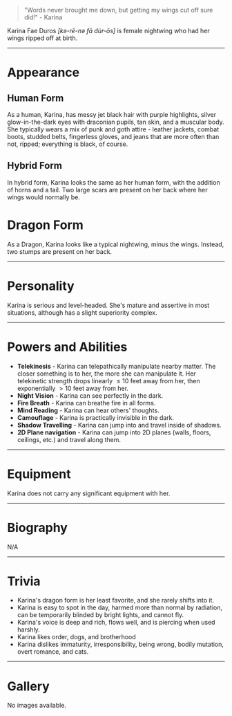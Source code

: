 > "Words never brought me down, but getting my wings cut off sure did!" - Karina


Karina Fae Duros *\[kə-rē-nə fā du̇r-ōs\]* is female nightwing who had her wings ripped off at birth.
***
# Appearance
## Human Form
As a human, Karina, has messy jet black hair with purple highlights, silver glow-in-the-dark eyes with draconian pupils, tan skin, and a muscular body. She typically wears a mix of punk and goth attire - leather jackets, combat boots, studded belts, fingerless gloves, and jeans that are more often than not, ripped; everything is black, of course.

## Hybrid Form
In hybrid form, Karina looks the same as her human form, with the addition of horns and a tail. Two large scars are present on her back where her wings would normally be.

# Dragon Form
As a Dragon, Karina looks like a typical nightwing, minus the wings. Instead, two stumps are present on her back.
***
# Personality
Karina is serious and level-headed. She's mature and assertive in most situations, although has a slight superiority complex. 
***
# Powers and Abilities
- **Telekinesis** - Karina can telepathically manipulate nearby matter. The closer something is to her, the more she can manipulate it. Her telekinetic strength drops linearly $\leq 10$ feet away from her, then exponentially $> 10$ feet away from her. 
- **Night Vision** - Karina can see perfectly in the dark.
- **Fire Breath** - Karina can breathe fire in all forms.
- **Mind Reading** - Karina can hear others' thoughts.
- **Camouflage** - Karina is practically invisible in the dark.
- **Shadow Travelling** - Karina can jump into and travel inside of shadows.
- **2D Plane navigation** - Karina can jump into 2D planes (walls, floors, ceilings, etc.) and travel along them. 
***
# Equipment
Karina does not carry any significant equipment with her.
***
# Biography
N/A
***
# Trivia
- Karina's dragon form is her least favorite, and she rarely shifts into it.
- Karina is easy to spot in the day, harmed more than normal by radiation, can be temporarily blinded by bright lights, and cannot fly.
- Karina's voice is deep and rich, flows well, and is piercing when used harshly.
- Karina likes order, dogs, and brotherhood
- Karina dislikes immaturity, irresponsibility, being wrong, bodily mutation, overt romance, and cats.
***
# Gallery
No images available.